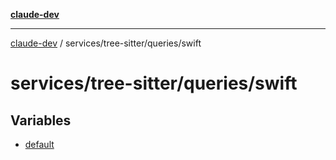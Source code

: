 [**claude-dev**](../../../../README.md)

***

[claude-dev](../../../../README.md) / services/tree-sitter/queries/swift

# services/tree-sitter/queries/swift

## Variables

- [default](variables/default.md)
